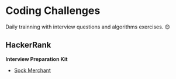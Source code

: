 # Coding Challenges

Daily trainning with interview questions and algorithms exercises. 😊


## HackerRank

**Interview Preparation Kit**
- [Sock Merchant](https://www.hackerrank.com/challenges/sock-merchant/problem)
